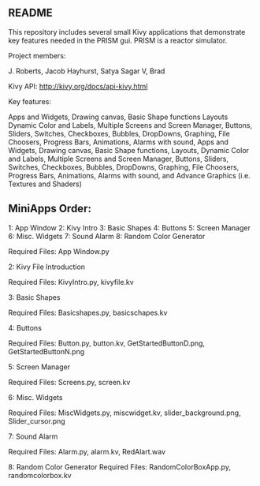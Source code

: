 README
------

This repository includes several small Kivy applications that 
demonstrate key features needed in the PRISM gui.  PRISM is a 
reactor simulator.

Project members:

J. Roberts, 
Jacob Hayhurst,
Satya Sagar V,
Brad

Kivy API: http://kivy.org/docs/api-kivy.html

Key features:

Apps and Widgets,
Drawing canvas,
Basic Shape functions
Layouts
Dynamic Color and Labels,
Multiple Screens and Screen Manager,
Buttons,
Sliders,
Switches,
Checkboxes,
Bubbles,
DropDowns,
Graphing,
File Choosers,
Progress Bars,
Animations,
Alarms with sound,
Apps and Widgets,
Drawing canvas,
Basic Shape functions,
Layouts,
Dynamic Color and Labels,
Multiple Screens and Screen Manager,
Buttons,
Sliders,
Switches,
Checkboxes,
Bubbles,
DropDowns,
Graphing,
File Choosers,
Progress Bars,
Animations,
Alarms with sound,
and Advance Graphics (i.e. Textures and Shaders)

MiniApps Order:
------------------------
1: App Window
2: Kivy Intro
3: Basic Shapes
4: Buttons
5: Screen Manager
6: Misc. Widgets
7: Sound Alarm
8: Random Color Generator

Required Files: App Window.py

2: Kivy File Introduction

Required Files: KivyIntro.py, kivyfile.kv

3: Basic Shapes

Required Files: Basicshapes.py, basicschapes.kv

4: Buttons

Required Files: Button.py, button.kv, GetStartedButtonD.png, GetStartedButtonN.png

5: Screen Manager

Required Files: Screens.py, screen.kv

6: Misc. Widgets

Required Files: MiscWidgets.py, miscwidget.kv, slider_background.png, Slider_cursor.png

7: Sound Alarm

Required Files: Alarm.py, alarm.kv, RedAlart.wav

8: Random Color Generator
Required Files: RandomColorBoxApp.py, randomcolorbox.kv

